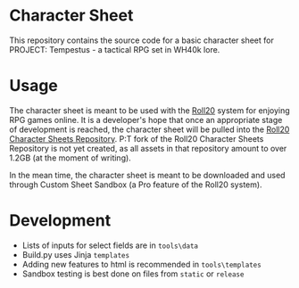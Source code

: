 # Character Sheet
This repository contains the source code for a basic character sheet for PROJECT: Tempestus - a tactical RPG set in WH40k lore.

# Usage

The character sheet is meant to be used with the [Roll20](https://roll20.net/welcome) system for enjoying RPG games online. It is a developer's hope that once an appropriate stage of development is reached, the character sheet will be pulled into the [Roll20 Character Sheets Repository](https://github.com/Roll20/roll20-character-sheets). P:T fork of the Roll20 Character Sheets Repository is not yet created, as all assets in that repository amount to over 1.2GB (at the moment of writing). 

In the mean time, the character sheet is meant to be downloaded and used through Custom Sheet Sandbox (a Pro feature of the Roll20 system).


# Development

- Lists of inputs for select fields are in `tools\data`
- Build.py uses Jinja `templates`
- Adding new features to html is recommended in `tools\templates`
- Sandbox testing is best done on files from `static` or `release`

